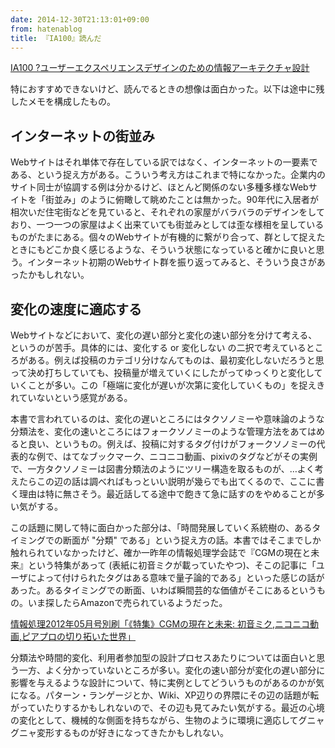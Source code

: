 ```yaml
---
date: 2014-12-30T21:13:01+09:00
from: hatenablog
title: 『IA100』読んだ
---
```

[IA100 ?ユーザーエクスペリエンスデザインのための情報アーキテクチャ設計](http://www.amazon.co.jp/exec/obidos/ASIN/4861005779/r7kamura07-22/)

特におすすめできないけど、読んでるときの想像は面白かった。以下は途中に残したメモを構成したもの。

## インターネットの街並み

Webサイトはそれ単体で存在している訳ではなく、インターネットの一要素である、という捉え方がある。こういう考え方はこれまで特になかった。企業内のサイト同士が協調する例は分かるけど、ほとんど関係のない多種多様なWebサイトを「街並み」のように俯瞰して眺めたことは無かった。90年代に入居者が相次いだ住宅街などを見ていると、それぞれの家屋がバラバラのデザインをしており、一つ一つの家屋はよく出来ていても街並みとしては歪な様相を呈しているものがたまにある。個々のWebサイトが有機的に繋がり合って、群として捉えたときにもどこか良く感じるような、そういう状態になっていると確かに良いと思う。インターネット初期のWebサイト群を振り返ってみると、そういう良さがあったかもしれない。

## 変化の速度に適応する

Webサイトなどにおいて、変化の遅い部分と変化の速い部分を分けて考える、というのが苦手。具体的には、変化する or 変化しない の二択で考えているところがある。例えば投稿のカテゴリ分けなんてものは、最初変化しないだろうと思って決め打ちしていても、投稿量が増えていくにしたがってゆっくりと変化していくことが多い。この「極端に変化が遅いが次第に変化していくもの」を捉えきれていないという感覚がある。

本書で言われているのは、変化の遅いところにはタクソノミーや意味論のような分類法を、変化の速いところにはフォークソノミーのような管理方法をあてはめると良い、というもの。例えば、投稿に対するタグ付けがフォークソノミーの代表的な例で、はてなブックマーク、ニコニコ動画、pixivのタグなどがその実例で、一方タクソノミーは図書分類法のようにツリー構造を取るものが、…よく考えたらこの辺の話は調べればもっといい説明が幾らでも出てくるので、ここに書く理由は特に無さそう。最近話してる途中で飽きて急に話すのをやめることが多い気がする。

この話題に関して特に面白かった部分は、「時間発展していく系統樹の、あるタイミングでの断面が "分類" である」という捉え方の話。本書ではそこまでしか触れられていなかったけど、確か一昨年の情報処理学会誌で『CGMの現在と未来』という特集があって (表紙に初音ミクが載っていたやつ)、そこの記事に「ユーザによって付けられたタグはある意味で量子論的である」といった感じの話があった。あるタイミングでの断面、いわば瞬間芸的な価値がそこにあるというもの。いま探したらAmazonで売られているようだった。

[情報処理2012年05月号別刷「《特集》CGMの現在と未来: 初音ミク,ニコニコ動画,ピアプロの切り拓いた世界」](http://www.amazon.co.jp/exec/obidos/ASIN/4915256839/r7kamura07-22/)

分類法や時間的変化、利用者参加型の設計プロセスあたりについては面白いと思う一方、よく分かっていないところが多い。変化の速い部分が変化の遅い部分に影響を与えるような設計について、特に実例としてどういうものがあるのかが気になる。パターン・ランゲージとか、Wiki、XP辺りの界隈にその辺の話題が転がっていたりするかもしれないので、その辺も見てみたい気がする。最近の心境の変化として、機械的な側面を持ちながら、生物のように環境に適応してグニャグニャ変形するものが好きになってきたかもしれない。


